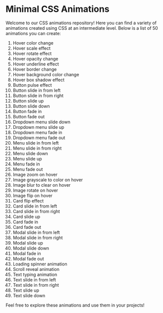 # Minimal CSS Animations

Welcome to our CSS animations repository! Here you can find a variety of animations created using CSS at an intermediate level. Below is a list of 50 animations you can create:

1. Hover color change
2. Hover scale effect
3. Hover rotate effect
4. Hover opacity change
5. Hover underline effect
6. Hover border change
7. Hover background color change
8. Hover box shadow effect
9. Button pulse effect
10. Button slide in from left
11. Button slide in from right
12. Button slide up
13. Button slide down
14. Button fade in
15. Button fade out
16. Dropdown menu slide down
17. Dropdown menu slide up
18. Dropdown menu fade in
19. Dropdown menu fade out
20. Menu slide in from left
21. Menu slide in from right
22. Menu slide down
23. Menu slide up
24. Menu fade in
25. Menu fade out
26. Image zoom on hover
27. Image grayscale to color on hover
28. Image blur to clear on hover
29. Image rotate on hover
30. Image flip on hover
31. Card flip effect
32. Card slide in from left
33. Card slide in from right
34. Card slide up
35. Card fade in
36. Card fade out
37. Modal slide in from left
38. Modal slide in from right
39. Modal slide up
40. Modal slide down
41. Modal fade in
42. Modal fade out
43. Loading spinner animation
44. Scroll reveal animation
45. Text typing animation
46. Text slide in from left
47. Text slide in from right
48. Text slide up
49. Text slide down

Feel free to explore these animations and use them in your projects!
